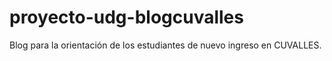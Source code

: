 # proyecto-udg-blogcuvalles
Blog para la orientación de los estudiantes de nuevo ingreso en CUVALLES.
